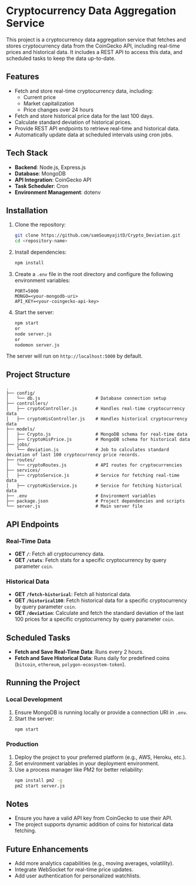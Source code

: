 # Cryptocurrency Data Aggregation Service

This project is a cryptocurrency data aggregation service that fetches and stores cryptocurrency data from the CoinGecko API, including real-time prices and historical data. It includes a REST API to access this data, and scheduled tasks to keep the data up-to-date.

## Features

- Fetch and store real-time cryptocurrency data, including:
  - Current price
  - Market capitalization
  - Price changes over 24 hours
- Fetch and store historical price data for the last 100 days.
- Calculate standard deviation of historical prices.
- Provide REST API endpoints to retrieve real-time and historical data.
- Automatically update data at scheduled intervals using cron jobs.

## Tech Stack

- **Backend**: Node.js, Express.js
- **Database**: MongoDB
- **API Integration**: CoinGecko API
- **Task Scheduler**: Cron
- **Environment Management**: dotenv

## Installation

1. Clone the repository:
   ```bash
   git clone https://github.com/samSoumyajitD/Crypto_Deviation.git
   cd <repository-name>
   ```

2. Install dependencies:
   ```bash
   npm install
   ```

3. Create a `.env` file in the root directory and configure the following environment variables:
   ```env
   PORT=5000
   MONGO=<your-mongodb-uri>
   API_KEY=<your-coingecko-api-key>
   ```

4. Start the server:
   ```bash
   npm start
   or
   node server.js
   or
   nodemon server.js
   ```

The server will run on `http://localhost:5000` by default.

## Project Structure

```
.
├── config/
│   └── db.js                     # Database connection setup
├── controllers/
│   ├── cryptoController.js       # Handles real-time cryptocurrency data
│   ├── cryptoHisController.js    # Handles historical cryptocurrency data
├── models/
│   ├── Crypto.js                 # MongoDB schema for real-time data
│   ├── CryptoHisPrice.js         # MongoDB schema for historical data
├── jobs/
│   └── deviation.js              # Job to calculates standard deviation of last 100 cryptocurrency price records.
├── routes/
│   └── cryptoRoutes.js           # API routes for cryptocurrencies
├── services/
│   ├── cryptoService.js          # Service for fetching real-time data
│   ├── cryptoHisService.js       # Service for fetching historical data
├── .env                          # Environment variables
├── package.json                  # Project dependencies and scripts
└── server.js                     # Main server file
```

## API Endpoints

### Real-Time Data
- **GET `/`**: Fetch all cryptocurrency data.
- **GET `/stats`**: Fetch stats for a specific cryptocurrency by query parameter `coin`.

### Historical Data
- **GET `/fetch-historical`**: Fetch all historical data.
- **GET `/historical100`**: Fetch historical data for a specific cryptocurrency by query parameter `coin`.
- **GET `/deviation`**: Calculate and fetch the standard deviation of the last 100 prices for a specific cryptocurrency by query parameter `coin`.

## Scheduled Tasks

- **Fetch and Save Real-Time Data**: Runs every 2 hours.
- **Fetch and Save Historical Data**: Runs daily for predefined coins (`bitcoin`, `ethereum`, `polygon-ecosystem-token`).

## Running the Project

### Local Development
1. Ensure MongoDB is running locally or provide a connection URI in `.env`.
2. Start the server:
   ```bash
   npm start
   ```

### Production
1. Deploy the project to your preferred platform (e.g., AWS, Heroku, etc.).
2. Set environment variables in your deployment environment.
3. Use a process manager like PM2 for better reliability:
   ```bash
   npm install pm2 -g
   pm2 start server.js
   ```

## Notes

- Ensure you have a valid API key from CoinGecko to use their API.
- The project supports dynamic addition of coins for historical data fetching.

## Future Enhancements

- Add more analytics capabilities (e.g., moving averages, volatility).
- Integrate WebSocket for real-time price updates.
- Add user authentication for personalized watchlists.
